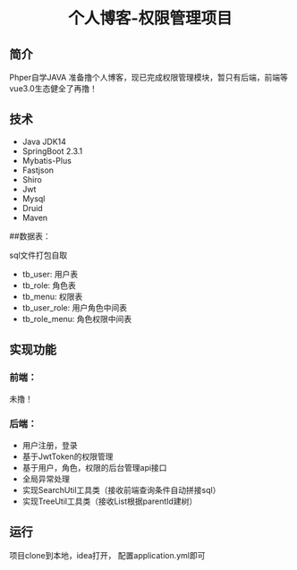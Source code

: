 <h1 align="center">个人博客-权限管理项目</h1>

## 简介
  Phper自学JAVA 准备撸个人博客，现已完成权限管理模块，暂只有后端，前端等vue3.0生态健全了再撸！

## 技术
* Java JDK14
* SpringBoot 2.3.1
* Mybatis-Plus
* Fastjson
* Shiro
* Jwt
* Mysql
* Druid
* Maven

##数据表：

sql文件打包自取

* tb_user: 用户表  
* tb_role: 角色表  
* tb_menu: 权限表  
* tb_user_role: 用户角色中间表  
* tb_role_menu: 角色权限中间表  

## 实现功能
### 前端：
未撸！
### 后端：
+ 用户注册，登录
+ 基于JwtToken的权限管理
+ 基于用户，角色，权限的后台管理api接口
+ 全局异常处理
+ 实现SearchUtil工具类（接收前端查询条件自动拼接sql）
+ 实现TreeUtil工具类（接收List<Entity>根据parentId建树）

## 运行
项目clone到本地，idea打开， 配置application.yml即可
